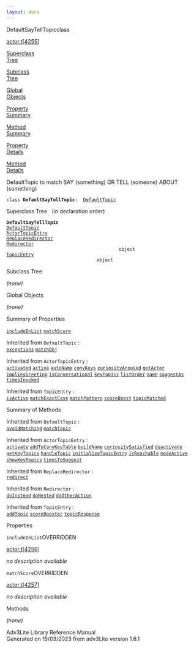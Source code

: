 ```yaml
---
layout: docs
---
```

<span class="title">DefaultSayTellTopic</span><span class="type">class</span>

[actor.t](../file/actor.t.html)\[[4255](../source/actor.t.html#4255)\]

[Superclass  
Tree](#_SuperClassTree_)

[Subclass  
Tree](#_SubClassTree_)

[Global  
Objects](#_ObjectSummary_)

[Property  
Summary](#_PropSummary_)

[Method  
Summary](#_MethodSummary_)

[Property  
Details](#_Properties_)

[Method  
Details](#_Methods_)



DefaultTopic to match SAY (something) OR TELL (someone) ABOUT
(something)

`class `**`DefaultSayTellTopic`**` :   `[`DefaultTopic`](../object/DefaultTopic.html)



<span id="_SuperClassTree_"></span>



<span class="hdln">Superclass Tree</span>   (in declaration order)



**`DefaultSayTellTopic`**  
[`DefaultTopic`](../object/DefaultTopic.html)  
[`ActorTopicEntry`](../object/ActorTopicEntry.html)  
[`ReplaceRedirector`](../object/ReplaceRedirector.html)  
[`Redirector`](../object/Redirector.html)  
`                                         object`  
[`TopicEntry`](../object/TopicEntry.html)  
`                                 object`  
<span id="_SubClassTree_"></span>



<span class="hdln">Subclass Tree</span>  



*(none)* <span id="_ObjectSummary_"></span>



<span class="hdln">Global Objects</span>  



*(none)* <span id="_PropSummary_"></span>



<span class="hdln">Summary of Properties</span>  



[`includeInList`](#includeInList) [`matchScore`](#matchScore)

Inherited from `DefaultTopic` :  
[`exceptions`](../object/DefaultTopic.html#exceptions) [`matchObj`](../object/DefaultTopic.html#matchObj)

Inherited from `ActorTopicEntry` :  
[`activated`](../object/ActorTopicEntry.html#activated) [`active`](../object/ActorTopicEntry.html#active) [`autoName`](../object/ActorTopicEntry.html#autoName) [`convKeys`](../object/ActorTopicEntry.html#convKeys) [`curiosityAroused`](../object/ActorTopicEntry.html#curiosityAroused) [`getActor`](../object/ActorTopicEntry.html#getActor) [`impliesGreeting`](../object/ActorTopicEntry.html#impliesGreeting) [`isConversational`](../object/ActorTopicEntry.html#isConversational) [`keyTopics`](../object/ActorTopicEntry.html#keyTopics) [`listOrder`](../object/ActorTopicEntry.html#listOrder) [`name`](../object/ActorTopicEntry.html#name) [`suggestAs`](../object/ActorTopicEntry.html#suggestAs) [`timesInvoked`](../object/ActorTopicEntry.html#timesInvoked)





Inherited from `TopicEntry` :  
[`isActive`](../object/TopicEntry.html#isActive) [`matchExactCase`](../object/TopicEntry.html#matchExactCase) [`matchPattern`](../object/TopicEntry.html#matchPattern) [`scoreBoost`](../object/TopicEntry.html#scoreBoost) [`topicMatched`](../object/TopicEntry.html#topicMatched)

<span id="_MethodSummary_"></span>



<span class="hdln">Summary of Methods</span>  





Inherited from `DefaultTopic` :  
[`avoidMatching`](../object/DefaultTopic.html#avoidMatching) [`matchTopic`](../object/DefaultTopic.html#matchTopic)

Inherited from `ActorTopicEntry` :  
[`activate`](../object/ActorTopicEntry.html#activate) [`addToConvKeyTable`](../object/ActorTopicEntry.html#addToConvKeyTable) [`buildName`](../object/ActorTopicEntry.html#buildName) [`curiositySatisfied`](../object/ActorTopicEntry.html#curiositySatisfied) [`deactivate`](../object/ActorTopicEntry.html#deactivate) [`getKeyTopics`](../object/ActorTopicEntry.html#getKeyTopics) [`handleTopic`](../object/ActorTopicEntry.html#handleTopic) [`initializeTopicEntry`](../object/ActorTopicEntry.html#initializeTopicEntry) [`isReachable`](../object/ActorTopicEntry.html#isReachable) [`nodeActive`](../object/ActorTopicEntry.html#nodeActive) [`showKeyTopics`](../object/ActorTopicEntry.html#showKeyTopics) [`timesToSuggest`](../object/ActorTopicEntry.html#timesToSuggest)

Inherited from `ReplaceRedirector` :  
[`redirect`](../object/ReplaceRedirector.html#redirect)

Inherited from `Redirector` :  
[`doInstead`](../object/Redirector.html#doInstead) [`doNested`](../object/Redirector.html#doNested) [`doOtherAction`](../object/Redirector.html#doOtherAction)

Inherited from `TopicEntry` :  
[`addTopic`](../object/TopicEntry.html#addTopic) [`scoreBooster`](../object/TopicEntry.html#scoreBooster) [`topicResponse`](../object/TopicEntry.html#topicResponse)

<span id="_Properties_"></span>



<span class="hdln">Properties</span>  



<span id="includeInList"></span>

`includeInList`<span class="rem">OVERRIDDEN</span>

[actor.t](../file/actor.t.html)\[[4256](../source/actor.t.html#4256)\]



*no description available*



<span id="matchScore"></span>

`matchScore`<span class="rem">OVERRIDDEN</span>

[actor.t](../file/actor.t.html)\[[4257](../source/actor.t.html#4257)\]



*no description available*



<span id="_Methods_"></span>



<span class="hdln">Methods</span>  



*(none)*



Adv3Lite Library Reference Manual  
Generated on 15/03/2023 from adv3Lite version 1.6.1


